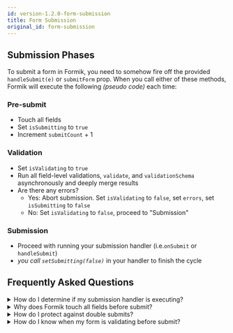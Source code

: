 ```yaml
---
id: version-1.2.0-form-submission
title: Form Submission
original_id: form-submission
---
```


## Submission Phases

To submit a form in Formik, you need to somehow fire off the provided `handleSubmit(e)` or `submitForm` prop. When you call either of these methods, Formik will execute the following _(pseudo code)_ each time:

### Pre-submit

* Touch all fields
* Set `isSubmitting` to `true`
* Increment `submitCount` + 1

### Validation

* Set `isValidating` to `true`
* Run all field-level validations, `validate`, and `validationSchema` asynchronously and deeply merge results
* Are there any errors?
  * Yes: Abort submission. Set `isValidating` to `false`, set `errors`, set `isSubmitting` to `false`
  * No: Set `isValidating` to `false`, proceed to "Submission"

### Submission

* Proceed with running your submission handler (i.e.`onSubmit` or `handleSubmit`)
* _you call `setSubmitting(false)`_ in your handler to finish the cycle

## Frequently Asked Questions

<details>
<summary>How do I determine if my submission handler is executing?</summary>

If `isValidating` is `false` and `isSubmitting` is `true`.

</details>

<details>
<summary>Why does Formik touch all fields before submit?</summary>

It is common practice to only show an input's errors in the UI if it has been visited (a.k.a "touched"). Before submitting a form, Formik touches all fields so that all errors that may have been hidden will now be visible.

</details>

<details>
<summary>How do I protect against double submits?</summary>

Disable whatever is triggering submission if `isSubmitting` is `true`.

</details>

<details>
<summary>How do I know when my form is validating before submit?</summary>

If `isValidating` is `true` and `isSubmitting` is `true`.

</details>
